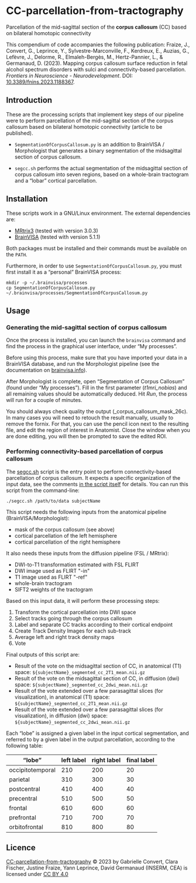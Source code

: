 # CC-parcellation-from-tractography
Parcellation of the mid-sagittal section of the **corpus callosum** (CC) based on bilateral homotopic connectivity

This compendium of code accompanies the following publication:
Fraize, J., Convert, G., Leprince, Y., Sylvestre-Marconville, F., Kerdreux, E., Auzias, G., Lefèvre, J., Delorme, R., Elmaleh-Bergès, M., Hertz-Pannier, L., & Germanaud, D. (2023). Mapping corpus callosum surface reduction in fetal alcohol spectrum disorders with sulci and connectivity-based parcellation. *Frontiers in Neuroscience - Neurodevelopment*. DOI: [10.3389/fnins.2023.1188367](https://doi.org/10.3389/fnins.2023.1188367).

## Introduction

These are the processing scripts that implement key steps of our pipeline were to perform parcellation of the mid-sagittal section of the corpus callosum based on bilateral homotopic connectivity (article to be published).

- `SegmentationOfCorpusCallosum.py` is an addition to BrainVISA / Morphologist that generates a binary segmentation of the midsagittal section of corpus callosum.

- `segcc.sh` performs the actual segmentation of the midsagittal section of corpus callosum into seven regions, based on a whole-brain tractogram and a “lobar” cortical parcellation.


## Installation

These scripts work in a GNU/Linux environment. The external dependencies are:

- [MRtrix3](https://www.mrtrix.org/) (tested with version 3.0.3)
- [BrainVISA](https://brainvisa.info/) (tested with version 5.1.1)

Both packages must be installed and their commands must be available on the `PATH`.

Furthermore, in order to use `SegmentationOfCorpusCallosum.py`, you must first install it as a “personal” BrainVISA process:

```shell
mkdir -p ~/.brainvisa/processes
cp SegmentationOfCorpusCallosum.py ~/.brainvisa/processes/SegmentationOfCorpusCallosum.py
```

## Usage

### Generating the mid-sagittal section of corpus callosum

Once the process is installed, you can launch the `brainvisa` command and find the process in the graphical user interface, under “My processes”.

Before using this process, make sure that you have imported your data in a BrainVISA database, and run the Morphologist pipeline (see the documentation on [brainvisa.info](https://brainvisa.info/)).

After Morphologist is complete, open “Segmentation of Corpus Callosum” (found under “My processes”). Fill in the first parameter (_t1mri\_nobias_) and all remaining values should be automatically deduced. Hit _Run_, the process will run for a couple of minutes.

You should always check quality the output (_corpus\_callosum\_mask\_26c). In many cases you will need to retouch the result manually, usually to remove the fornix. For that, you can use the pencil icon next to the resulting file, and edit the region of interest in Anatomist. Close the window when you are done editing, you will then be prompted to save the edited ROI.


### Performing connectivity-based parcellation of corpus callosum

The [segcc.sh](./segcc.sh) script is the entry point to perform connectivity-based parcellation of corpus callosum. It expects a specific organization of the input data, see the comments [in the script itself](./segcc.sh) for details. You can run this script from the command-line:

```shell
./segcc.sh /path/to/data subjectName
```

This script needs the following inputs from the anatomical pipeline (BrainVISA/Morphologist):

- mask of the corpus callosum (see above)
- cortical parcellation of the left hemisphere
- cortical parcellation of the right hemisphere

It also needs these inputs from the diffusion pipeline (FSL / MRtrix):

- DWI-to-T1 transformation estimated with FSL FLIRT
- DWI image used as FLIRT "-in"
- T1 image used as FLIRT "-ref"
- whole-brain tractogram
- SIFT2 weights of the tractogram

Based on this input data, it will perform these processing steps:
1. Transform the cortical parcellation into DWI space
2. Select tracks going through the corpus callosum
3. Label and separate CC tracks according to their cortical endpoint
4. Create Track Density Images for each sub-track
5. Average left and right track density maps
6. Vote

Final outputs of this script are:

- Result of the vote on the midsagittal section of CC, in anatomical (T1) space:
  `${subjectName}_segmented_cc_2T1_mean.nii.gz`
- Result of the vote on the midsagittal section of CC, in diffusion (dwi) space:
  `${subjectName}_segmented_cc_2dwi_mean.nii.gz`
- Result of the vote extended over a few parasagittal slices (for visualization),
  in anatomical (T1) space:
  `${subjectName}_segmented_cc_2T1_mean.nii.gz`
- Result of the vote extended over a few parasagittal slices (for visualization),
  in diffusion (dwi) space:
  `${subjectName}_segmented_cc_2dwi_mean.nii.gz`

Each “lobe” is assigned a given label in the input cortical segmentation, and referred to by a given label in the output parcellation, according to the following table:

|     “lobe”       | left label  | right label | final label |
| -----------------| ----------- | ----------- | ----------- |
| occipitotemporal | 210         | 200         | 20          |
| parietal         | 310         | 300         | 30          |
| postcentral      | 410         | 400         | 40          |
| precentral       | 510         | 500         | 50          |
| frontal          | 610         | 600         | 60          |
| prefrontal       | 710         | 700         | 70          |
| orbitofrontal    | 810         | 800         | 80          |


## Licence

[CC-parcellation-from-tractography](https://github.com/neurospin/CC-parcellation-from-tractography) © 2023 by Gabrielle Convert, Clara Fischer, Justine Fraize, Yann Leprince, David Germanaud (INSERM, CEA) is licensed under [CC BY 4.0](http://creativecommons.org/licenses/by/4.0/?ref=chooser-v1)
